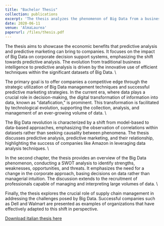 ```yaml
---
title: "Bachelor Thesis"
collection: publications
excerpt: 'The thesis analyzes the phenomenon of Big Data from a business perspective, contextualizing it within the framework of predictive marketing. It outlines the characteristics of Big Data, its strengths, weaknesses, opportunities, and threats, providing real-world examples. The thesis defines the integration of Big Data within corporate mechanisms, examines the techniques employed by highly successful companies, and introduces new roles necessary to fully leverage the information derived from Big Data. The aim is to offer the possibility of a competitive advantage in the business context.'
date: 2020-06-11
venue: 'AlmaLaurea'
paperurl: /files/thesis.pdf
---
```

The thesis aims to showcase the economic benefits that predictive analysis and predictive marketing can bring to companies. It focuses on the impact of Big Data on corporate decision support systems, emphasizing the shift towards predictive analysis. The evolution from traditional business intelligence to predictive analysis is driven by the innovative use of efficient techniques within the significant datasets of Big Data. \

The primary goal is to offer companies a competitive edge through the strategic utilization of Big Data management techniques and successful predictive marketing strategies. In the current era, where data plays a crucial role in decision-making, the digital transformation of information into data, known as "datafication," is prominent. This transformation is facilitated by technological evolution, supporting the collection, analysis, and management of an ever-growing volume of data. \

The Big Data revolution is characterized by a shift from model-based to data-based approaches, emphasizing the observation of correlations within datasets rather than seeking causality between phenomena. The thesis discusses predictive analysis, predictive marketing, and their relationship, highlighting the success of companies like Amazon in leveraging data analysis techniques. \

In the second chapter, the thesis provides an overview of the Big Data phenomenon, conducting a SWOT analysis to identify strengths, weaknesses, opportunities, and threats. It emphasizes the need for a change in the corporate approach, basing decisions on data rather than managerial intuition. The discussion extends to the recruitment of professionals capable of managing and interpreting large volumes of data. \

Finally, the thesis explores the crucial role of supply chain management in addressing the challenges posed by Big Data. Successful companies such as Dell and Walmart are presented as examples of organizations that have effectively adapted to this shift in perspective.

[Download italian thesis here](/files/thesis.pdf)